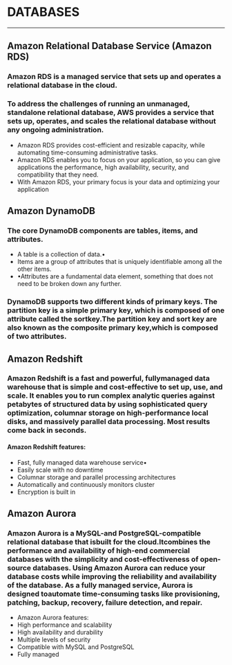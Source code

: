 # DATABASES
________________________________________________
## Amazon Relational Database Service (Amazon RDS)
### Amazon RDS is a managed service that sets up and operates a relational database in the cloud. 
### To address the challenges of running an unmanaged, standalone relational database, AWS provides a service that sets up, operates, and scales the relational database without any ongoing administration. 

* Amazon RDS provides cost-efficient and resizable capacity, while automating time-consuming administrative tasks.
* Amazon RDS enables you to focus on your application, so you can give applications the performance, high availability, security, and compatibility that they need.
* With Amazon RDS, your primary focus is your data and optimizing your application

## Amazon DynamoDB
### The core DynamoDB components are tables, items, and attributes.
* A table is a collection of data.•
* Items are a group of attributes that is uniquely identifiable among all the other items.
* •Attributes are a fundamental data element, something that does not need to be broken down any further.

### DynamoDB supports two different kinds of primary keys. The partition key is a simple primary key, which is composed of one attribute called the sortkey.The partition key and sort key are also known as the composite primary key,which is composed of two attributes.

## Amazon Redshift
### Amazon Redshift is a fast and powerful, fullymanaged data warehouse that is simple and cost-effective to set up, use, and scale. It enables you to run complex analytic queries against petabytes of structured data by using sophisticated query optimization, columnar storage on high-performance local disks, and massively parallel data processing. Most results come back in seconds.
#### Amazon Redshift features:
* Fast, fully managed data warehouse service•
* Easily scale with no downtime
* Columnar storage and parallel processing architectures
* Automatically and continuously monitors cluster
* Encryption is built in

## Amazon Aurora
### Amazon Aurora is a MySQL-and PostgreSQL-compatible relational database that isbuilt for the cloud.Itcombines the performance and availability of high-end commercial databases with the simplicity and cost-effectiveness of open-source databases. Using Amazon Aurora can reduce your database costs while improving the reliability and availability of the database. As a fully managed service, Aurora is designed toautomate time-consuming tasks like provisioning, patching, backup, recovery, failure detection, and repair.

* Amazon Aurora features:
* High performance and scalability
* High availability and durability
* Multiple levels of security
* Compatible with MySQL and PostgreSQL
* Fully managed
